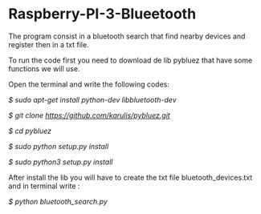# Raspberry-PI-3-Blueetooth

The program consist in a bluetooth search that find nearby devices and register then in a txt file.

To run the code first you need to download de lib pybluez that have some functions we will use.

Open the terminal and write the following codes: 

*$ sudo apt-get install python-dev libbluetooth-dev*

*$ git clone https://github.com/karulis/pybluez.git*

*$ cd pybluez*

*$ sudo python setup.py install*

*$ sudo python3 setup.py install*

After install the lib you will have to create the txt file bluetooth_devices.txt and in terminal write :

*$ python bluetooth_search.py*
